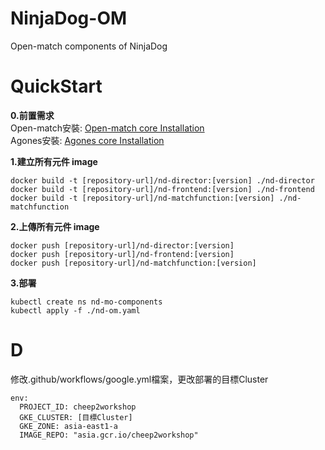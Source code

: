 # NinjaDog-OM
Open-match components of NinjaDog


# QuickStart
**0.前置需求** <br/>
Open-match安裝: [Open-match core Installation](https://openmatch.dev/site/docs/installation/) <br/>
Agones安裝: [Agones core Installation](https://agones.dev/site/docs/installation/) <br/>


**1.建立所有元件 image**
```
docker build -t [repository-url]/nd-director:[version] ./nd-director
docker build -t [repository-url]/nd-frontend:[version] ./nd-frontend
docker build -t [repository-url]/nd-matchfunction:[version] ./nd-matchfunction
```
**2.上傳所有元件 image**
```
docker push [repository-url]/nd-director:[version]
docker push [repository-url]/nd-frontend:[version] 
docker push [repository-url]/nd-matchfunction:[version] 
```

**3.部署**
```
kubectl create ns nd-mo-components
kubectl apply -f ./nd-om.yaml
```


# D
修改.github/workflows/google.yml檔案，更改部署的目標Cluster
```
env:
  PROJECT_ID: cheep2workshop
  GKE_CLUSTER: [目標Cluster]
  GKE_ZONE: asia-east1-a 	   
  IMAGE_REPO: "asia.gcr.io/cheep2workshop"
```
